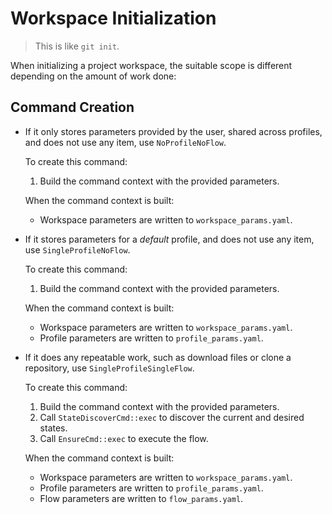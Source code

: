 # Workspace Initialization

> This is like `git init`.

When initializing a project workspace, the suitable scope is different depending on the amount of work done:

## Command Creation

* If it only stores parameters provided by the user, shared across profiles, and does not use any item, use `NoProfileNoFlow`.

    To create this command:

    1. Build the command context with the provided parameters.

    When the command context is built:

    - Workspace parameters are written to `workspace_params.yaml`.

* If it stores parameters for a *default* profile, and does not use any item, use `SingleProfileNoFlow`.

    To create this command:

    1. Build the command context with the provided parameters.

    When the command context is built:

    - Workspace parameters are written to `workspace_params.yaml`.
    - Profile parameters are written to `profile_params.yaml`.

* If it does any repeatable work, such as download files or clone a repository, use `SingleProfileSingleFlow`.

    To create this command:

    1. Build the command context with the provided parameters.
    2. Call `StateDiscoverCmd::exec` to discover the current and desired states.
    3. Call `EnsureCmd::exec` to execute the flow.

    When the command context is built:

    - Workspace parameters are written to `workspace_params.yaml`.
    - Profile parameters are written to `profile_params.yaml`.
    - Flow parameters are written to `flow_params.yaml`.
